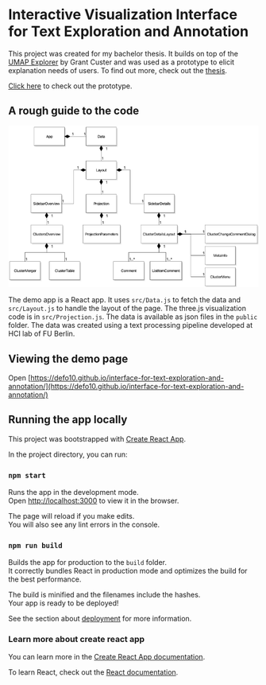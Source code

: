 # Interactive Visualization Interface for Text Exploration and Annotation

This project was created for my bachelor thesis. It builds on top of the [UMAP Explorer](https://github.com/GrantCuster/umap-explorer) by Grant Custer and was used as a prototype to elicit explanation needs of users. To find out more, check out the [thesis](thesis/thesis_main.pdf).

[Click here](https://defo10.github.io/interface-for-text-exploration-and-annotation/) to check out the prototype.

## A rough guide to the code

![uml class diagram](uml/components.png)

The demo app is a React app. It uses `src/Data.js` to fetch the data and `src/Layout.js` to handle the layout of the page. The three.js visualization code is in `src/Projection.js`. The data is available as json files in the `public` folder. The data was created using a text processing pipeline developed at HCI lab of FU Berlin.

## Viewing the demo page

Open [https://defo10.github.io/interface-for-text-exploration-and-annotation/](https://defo10.github.io/interface-for-text-exploration-and-annotation/)

## Running the app locally

This project was bootstrapped with [Create React App](https://github.com/facebook/create-react-app).

In the project directory, you can run:

### `npm start`

Runs the app in the development mode.<br>
Open [http://localhost:3000](http://localhost:3000) to view it in the browser.

The page will reload if you make edits.<br>
You will also see any lint errors in the console.

### `npm run build`

Builds the app for production to the `build` folder.<br>
It correctly bundles React in production mode and optimizes the build for the best performance.

The build is minified and the filenames include the hashes.<br>
Your app is ready to be deployed!

See the section about [deployment](https://facebook.github.io/create-react-app/docs/deployment) for more information.

### Learn more about create react app

You can learn more in the [Create React App documentation](https://facebook.github.io/create-react-app/docs/getting-started).

To learn React, check out the [React documentation](https://reactjs.org/).
